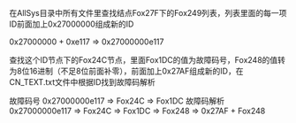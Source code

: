 在AllSys目录中所有文件里查找结点Fox27F下的Fox249列表，列表里面的每一项ID前面加上0x27000000组成新的ID

0x27000000 + 0xe117 => 0x27000000e117

查找这个ID节点下的Fox24C节点，里面Fox1DC的值为故障码号，Fox248的值转为8位16进制（不足8位前面补零），前面加上0x27AF组成新的ID，在CN_TEXT.txt文件中根据ID找到故障码解析

故障码号 0x27000000e117 => Fox24C => Fox1DC
故障码解析 0x27000000e117 => Fox24C => Fox1DC => Fox248 => 0x27AF + Fox248